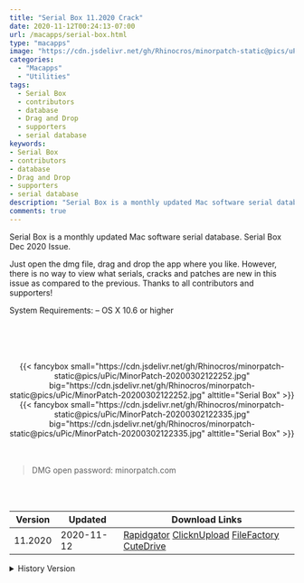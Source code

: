 ```yaml
---
title: "Serial Box 11.2020 Crack"
date: 2020-11-12T00:24:13-07:00
url: /macapps/serial-box.html
type: "macapps"
image: "https://cdn.jsdelivr.net/gh/Rhinocros/minorpatch-static@pics/uPic/L1vmj9.png"
categories:
  - "Macapps"
  - "Utilities"
tags:
  - Serial Box
  - contributors
  - database
  - Drag and Drop
  - supporters
  - serial database
keywords:
- Serial Box
- contributors
- database
- Drag and Drop
- supporters
- serial database
description: "Serial Box is a monthly updated Mac software serial database. Serial Box Dec 2020 Issue."
comments: true
---
```


Serial Box  is a monthly updated Mac software serial database. Serial Box Dec 2020 Issue.


Just open the dmg file, drag and drop the app where you like. However, there is no way to view what serials, cracks and patches are new in this issue as compared to the previous. Thanks to all contributors and supporters!

System Requirements: – OS X 10.6 or higher

<br/>
<br/>
<script async src="https://pagead2.googlesyndication.com/pagead/js/adsbygoogle.js"></script>
<ins class="adsbygoogle"
     style="display:block; text-align:center;"
     data-ad-layout="in-article"
     data-ad-format="fluid"
     data-ad-client="ca-pub-8746275014476192"
     data-ad-slot="5144997159"></ins>
<script>
     (adsbygoogle = window.adsbygoogle || []).push({});
</script>
<br/>
<br/>


<center>
<div class="w-full grid grid-cols-2 flex gap-4">
{{< fancybox small="https://cdn.jsdelivr.net/gh/Rhinocros/minorpatch-static@pics/uPic/MinorPatch-20200302122252.jpg" big="https://cdn.jsdelivr.net/gh/Rhinocros/minorpatch-static@pics/uPic/MinorPatch-20200302122252.jpg" alttitle="Serial Box" >}}
{{< fancybox small="https://cdn.jsdelivr.net/gh/Rhinocros/minorpatch-static@pics/uPic/MinorPatch-20200302122335.jpg" big="https://cdn.jsdelivr.net/gh/Rhinocros/minorpatch-static@pics/uPic/MinorPatch-20200302122335.jpg" alttitle="Serial Box" >}}
</div>
</center>

<br/>
<br/>


> DMG open password: minorpatch.com

<br/>

<br/>
<div id="history_version" class="history_version">

| Version | Updated | Download Links |
| ---- | ---- | ---- |
| 11.2020 | 2020-11-12 | [Rapidgator](https://ouo.io/6IfUgU)   [ClicknUpload](https://ouo.io/qf0p0r)   [FileFactory](https://ouo.io/r5kJue)   [CuteDrive](https://ouo.io/DEFws3) |
<details>
<summary>History Version</summary>

| Version | Updated | Download Links |
| ---- | ---- | ---- |
| 10.2020 | 2020-10-17 | [UsersCloud](https://ouo.io/ULJfq2)   [ClicknUpload](https://ouo.io/ACyqYG)   [FileFactory](https://ouo.io/NyJoAy)   [CuteDrive](https://ouo.io/aSzEaq) |
| 09.2020 | 2020-09-16 | [UsersCloud](https://ouo.io/luyoEU)   [ClicknUpload](https://ouo.io/2BmgfOm)   [FileFactory](https://ouo.io/1mXQwAH)   [CuteDrive](https://ouo.io/LpW2Su) |
| 08.2020 | 2020-08-03 | [UsersCloud](https://ouo.io/Day3sH)   [ClicknUpload](https://ouo.io/IZUZt4)   [FileFactory](https://ouo.io/Nqu97K)   [CuteDrive](https://ouo.io/bS3ACz) |
| 07.2020 | 2020-07-02 | [UsersCloud](https://ouo.io/rYEwoS)   [ClicknUpload](https://ouo.io/Y8ugMBZ)   [FileFactory](https://ouo.io/GgiSza6)   [CuteDrive](https://ouo.io/bPcoQn) |
| 06.2020 | 2020-06-02 | [UsersCloud](https://ouo.io/ugsaqv)   [ClicknUpload](https://ouo.io/Wj8wa6)   [FileFactory](https://ouo.io/VTnSkcp)   [CuteDrive](https://ouo.io/B3kXUP) |
| 05.2020 | 2020-05-02 | [UsersCloud](https://ouo.io/X1FJuC)   [ClicknUpload](https://ouo.io/7toKsu)   [FileFactory](https://ouo.io/egfBDJ)   [CuteDrive](https://ouo.io/9pPR5i) |
| 04.2020 | 2020-04-02 | [UsersCloud](https://ouo.io/GTKUGh)   [ClicknUpload](https://ouo.io/SWDGYk)   [FileFactory](https://ouo.io/I5Ds0U)   [CuteDrive](https://ouo.io/b0TPhj) |
| 03.2020 | 2020-03-02 | [UsersCloud](https://ouo.io/s30ECw)   [ClicknUpload](https://ouo.io/v8hljT)   [FileFactory](https://ouo.io/spJHWC)   [CuteDrive](https://ouo.io/gy3PcC) |
| 02.2020 | 2020-02-02 | [UsersCloud](https://ouo.io/xvtH3f)   [ClicknUpload](https://ouo.io/SMEXIyc)   [Mega](https://ouo.io/E3hKycR)   [CuteDrive](https://ouo.io/z261hw) |
</details>

</div>
